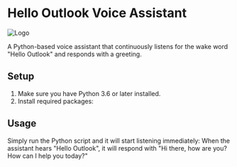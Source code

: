 # Hello Outlook Voice Assistant

![Logo](https://logos-world.net/wp-content/uploads/2021/02/Outlook-Emblem.png)


A Python-based voice assistant that continuously listens for the wake word "Hello Outlook" and responds with a greeting.

## Setup

1. Make sure you have Python 3.6 or later installed.
2. Install required packages:

## Usage

Simply run the Python script and it will start listening immediately:
When the assistant hears "Hello Outlook", it will respond with "Hi there, how are you? How can I help you today?"
